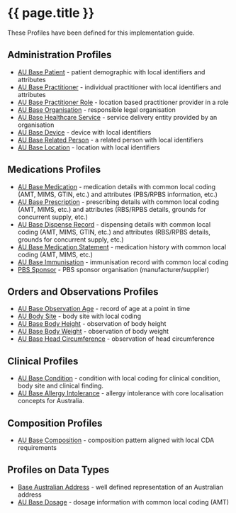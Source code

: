 # {{ page.title }}

These Profiles have been defined for this implementation guide.

## Administration Profiles
* [AU Base Patient](StructureDefinition-au-patient.html) - patient demographic with local identifiers and attributes 
* [AU Base Practitioner](StructureDefinition-au-practitioner.html) - individual practitioner with local identifiers and attributes
* [AU Base Practitioner Role](StructureDefinition-au-practitionerrole.html) - location based practitioner provider in a role
* [AU Base Organisation](StructureDefinition-au-organisation.html) - responsible legal organisation
* [AU Base Healthcare Service](StructureDefinition-au-healthcareservice.html) - service delivery entity provided by an organisation
* [AU Base Device](StructureDefinition-au-device.html) - device with local identifiers
* [AU Base Related Person](StructureDefinition-au-relatedperson.html) - a related person with local identifiers
* [AU Base Location](StructureDefinition-au-location.html) - location with local identifiers


## Medications Profiles
* [AU Base Medication](StructureDefinition-au-medication.html) - medication details with common local coding (AMT, MIMS, GTIN, etc.) and attributes (PBS/RPBS information, etc.)
* [AU Base Prescription](StructureDefinition-au-prescription.html) - prescribing details with common local coding (AMT, MIMS, etc.) and attributes (RBS/RPBS details, grounds for concurrent supply, etc.)
* [AU Base Dispense Record](StructureDefinition-au-dispenserecord.html) - dispensing details with common local coding (AMT, MIMS, GTIN, etc.) and attributes (RBS/RPBS details, grounds for concurrent supply, etc.)
* [AU Base Medication Statement](StructureDefinition-au-medicationstatement.html) - medication history with common local coding (AMT, MIMS, etc.) 
* [AU Base Immunisation](StructureDefinition-au-immunisation.html) - immunisation record with common local coding 
* [PBS Sponsor](StructureDefinition-au-pbs-sponsor.html) - PBS sponsor organisation (manufacturer/supplier)

## Orders and Observations Profiles
* [AU Base Observation Age](StructureDefinition-au-observation-age.html) - record of age at a point in time
* [AU Body Site](StructureDefinition-au-bodysite.html) - body site with local coding
* [AU Base Body Height](StructureDefinition-au-bodyheight.html) - observation of body height
* [AU Base Body Weight](StructureDefinition-au-bodyweight.html) - observation of body weight
* [AU Base Head Circumference](StructureDefinition-au-headcircum.html) - observation of head circumference

## Clinical Profiles
* [AU Base Condition](StructureDefinition-au-condition.html) - condition with local coding for clinical condition, body site and clinical finding.
* [AU Base Allergy Intolerance](StructureDefinition-au-allergyintolerance.html) - allergy intolerance with core localisation concepts for Australia.

## Composition Profiles
* [AU Base Composition](StructureDefinition-au-composition.html) - composition pattern aligned with local CDA requirements

## Profiles on Data Types
* [Base Australian Address](StructureDefinition-au-address.html) - well defined representation of an Australian address
* [AU Base Dosage](StructureDefinition-au-dosage.html) - dosage information with common local coding (AMT)

